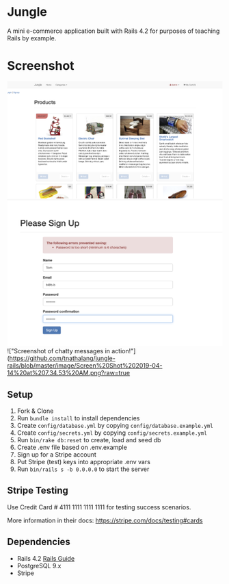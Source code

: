 # Jungle

A mini e-commerce application built with Rails 4.2 for purposes of teaching Rails by example.

# Screenshot

!["Screenshot of chatty messages in action!"](https://github.com/tnathalang/jungle-rails/blob/master/image/Screen%20Shot%202019-04-14%20at%207.32.25%20AM.png?raw=true)
!["Screenshot of chatty messages in action!"](https://github.com/tnathalang/jungle-rails/blob/master/image/Screen%20Shot%202019-04-14%20at%207.34.20%20AM.png?raw=true)
!["Screenshot of chatty messages in action!"](https://github.com/tnathalang/jungle-rails/blob/master/image/Screen%20Shot%202019-04-14%20at%207.34.53%20AM.png?raw=true







## Setup

1. Fork & Clone
2. Run `bundle install` to install dependencies
3. Create `config/database.yml` by copying `config/database.example.yml`
4. Create `config/secrets.yml` by copying `config/secrets.example.yml`
5. Run `bin/rake db:reset` to create, load and seed db
6. Create .env file based on .env.example
7. Sign up for a Stripe account
8. Put Stripe (test) keys into appropriate .env vars
9. Run `bin/rails s -b 0.0.0.0` to start the server

## Stripe Testing

Use Credit Card # 4111 1111 1111 1111 for testing success scenarios.

More information in their docs: <https://stripe.com/docs/testing#cards>

## Dependencies

* Rails 4.2 [Rails Guide](http://guides.rubyonrails.org/v4.2/)
* PostgreSQL 9.x
* Stripe
